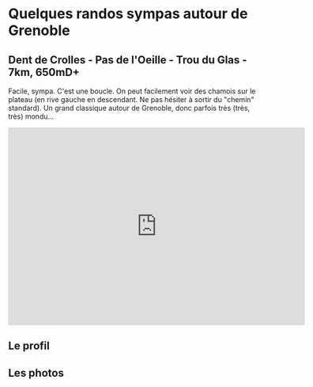 # Quelques randos sympas autour de Grenoble

## Dent de Crolles - Pas de l'Oeille - Trou du Glas - 7km, 650mD+
Facile, sympa. C'est une boucle. On peut facilement voir des chamois sur le plateau (en rive gauche en descendant. Ne pas hésiter à sortir du "chemin" standard). Un grand classique autour de Grenoble, donc parfois très (très, très) mondu...

<iframe width="600" height="400" frameborder="0" scrolling="no" marginheight="0" marginwidth="0" sandbox="allow-forms allow-scripts allow-same-origin" src="https://www.geoportail.gouv.fr/embed/visu.html?c=5.849399790446216,45.313855209437094&z=15&l0=GEOGRAPHICALGRIDSYSTEMS.MAPS.SCAN25TOUR.CV::GEOPORTAIL:OGC:WMTS(1)&l1=GEOGRAPHICALGRIDSYSTEMS.MAPS::GEOPORTAIL:OGC:WMTS(0;h)&d2=4905583(0.5)&permalink=yes" allowfullscreen></iframe>

## Le profil

## Les photos
